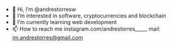 - 👋 Hi, I’m @andrestorresw
- 👀 I’m interested in software, cryptocurrencies and blockchain
- 🌱 I’m currently learning web development
- 📫 How to reach me instagram.com/andrestorres_____  mail: im.andrestorres@gmail.com

<!---
andrestorresw/andrestorresw is a ✨ special ✨ repository because its `README.md` (this file) appears on your GitHub profile.
You can click the Preview link to take a look at your changes.
--->

